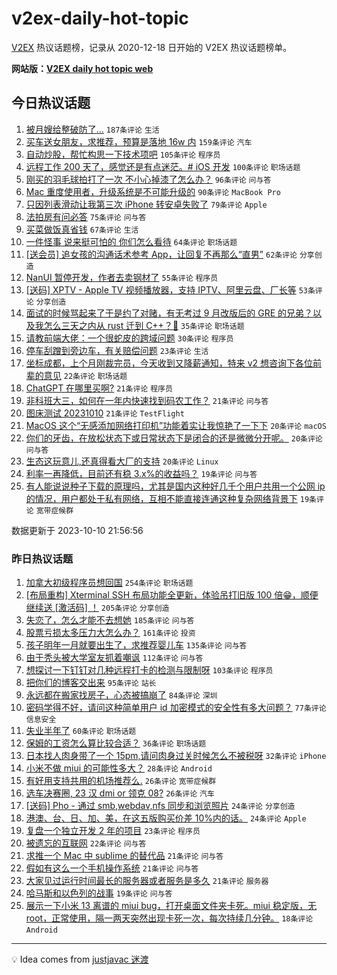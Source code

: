 # v2ex-daily-hot-topic

[V2EX](https://www.v2ex.com/) 热议话题榜，记录从 2020-12-18 日开始的 V2EX 热议话题榜单。

**网站版：[V2EX daily hot topic web](https://boojack.github.io/v2ex-daily-hot-topic-web/)**

## 今日热议话题

<!-- TODAY BEGIN -->

1. [被月嫂给整破防了...](https://www.v2ex.com/t/980525) `187条评论` `生活`
1. [买车送女朋友，求推荐，预算是落地 16w 内](https://www.v2ex.com/t/980477) `159条评论` `汽车`
1. [自动炒股，帮忙构思一下技术项吧](https://www.v2ex.com/t/980522) `105条评论` `程序员`
1. [远程工作 200 天了，感觉还是有点迷茫。# iOS 开发](https://www.v2ex.com/t/980628) `100条评论` `职场话题`
1. [刚买的羽毛球拍打了一次 不小心掉漆了怎么办？](https://www.v2ex.com/t/980465) `96条评论` `问与答`
1. [Mac 重度使用者，升级系统是不可能升级的](https://www.v2ex.com/t/980635) `90条评论` `MacBook Pro`
1. [只因列表滑动让我第三次 iPhone 转安卓失败了](https://www.v2ex.com/t/980471) `79条评论` `Apple`
1. [法拍房有问必答](https://www.v2ex.com/t/980506) `75条评论` `问与答`
1. [买菜做饭真省钱](https://www.v2ex.com/t/980625) `67条评论` `生活`
1. [一件怪事 说来挺可怕的 你们怎么看待](https://www.v2ex.com/t/980582) `64条评论` `职场话题`
1. [[送会员] 追女孩的沟通话术参考 App，让回复不再那么“直男”](https://www.v2ex.com/t/980605) `62条评论` `分享创造`
1. [NanUI 暂停开发，作者去卖钢材了](https://www.v2ex.com/t/980517) `55条评论` `程序员`
1. [[送码] XPTV - Apple TV 视频播放器，支持 IPTV、阿里云盘、厂长等](https://www.v2ex.com/t/980604) `53条评论` `分享创造`
1. [面试的时候骂起来了于是约了对赌，有无考过 9 月改版后的 GRE 的兄弟？以及我怎么三天之内从 rust 迁到 C++？🤌](https://www.v2ex.com/t/980735) `35条评论` `职场话题`
1. [请教前端大佬：一个很蛇皮的跨域问题](https://www.v2ex.com/t/980531) `30条评论` `程序员`
1. [停车刮蹭到旁边车，有关赔偿问题](https://www.v2ex.com/t/980563) `23条评论` `生活`
1. [坐标成都，上个月刚裁完员，今天收到又降薪通知，特来 v2 想咨询下各位前辈的意见](https://www.v2ex.com/t/980596) `22条评论` `职场话题`
1. [ChatGPT 在哪里买啊?](https://www.v2ex.com/t/980661) `21条评论` `程序员`
1. [非科班大三，如何在一年内快速找到码农工作？](https://www.v2ex.com/t/980478) `21条评论` `问与答`
1. [图床测试 20231010](https://www.v2ex.com/t/980472) `21条评论` `TestFlight`
1. [MacOS 这个“无感添加网络打印机”功能着实让我惊艳了一下下](https://www.v2ex.com/t/980677) `20条评论` `macOS`
1. [你们的牙齿，在放松状态下或日常状态下是闭合的还是微微分开呢。](https://www.v2ex.com/t/980589) `20条评论` `问与答`
1. [生态这玩意儿,还真得看大厂的支持](https://www.v2ex.com/t/980536) `20条评论` `Linux`
1. [利率一再降低，目前还有稳 3.x%的收益吗？](https://www.v2ex.com/t/980606) `19条评论` `问与答`
1. [有人能说说种子下载的原理吗，尤其是国内这种好几千个用户共用一个公网 ip 的情况，用户都处于私有网络，互相不能直接连通这种复杂网络背景下](https://www.v2ex.com/t/980561) `19条评论` `宽带症候群`

数据更新于 2023-10-10 21:56:56

<!-- TODAY END -->

### 昨日热议话题

<!-- YESTERDAY BEGIN -->

1. [加拿大初级程序员想回国](https://www.v2ex.com/t/980098) `254条评论` `职场话题`
1. [[布局重构] Xterminal SSH 布局功能全更新，体验吊打旧版 100 倍😁，顺便继续送 [激活码] ！](https://www.v2ex.com/t/980160) `205条评论` `分享创造`
1. [失恋了，怎么才能不去想她](https://www.v2ex.com/t/980114) `185条评论` `问与答`
1. [股票亏损太多压力大怎么办？](https://www.v2ex.com/t/980243) `161条评论` `投资`
1. [孩子明年一月就要出生了，求推荐婴儿车](https://www.v2ex.com/t/980075) `135条评论` `问与答`
1. [由于秃头被大学室友抓着嘲讽](https://www.v2ex.com/t/980111) `112条评论` `问与答`
1. [想探讨一下钉钉对几种远程打卡的检测与限制呀](https://www.v2ex.com/t/980127) `103条评论` `程序员`
1. [把你们的博客交出来](https://www.v2ex.com/t/980228) `95条评论` `站长`
1. [永远都在搬家找房子，心态被搞崩了](https://www.v2ex.com/t/980156) `84条评论` `深圳`
1. [密码学得不好，请问这种简单用户 id 加密模式的安全性有多大问题？](https://www.v2ex.com/t/980076) `77条评论` `信息安全`
1. [失业半年了](https://www.v2ex.com/t/980089) `60条评论` `职场话题`
1. [保姆的工资怎么算比较合适？](https://www.v2ex.com/t/980375) `36条评论` `职场话题`
1. [日本找人肉身带了一个 15pm,请问肉身过关时候怎么不被税呀](https://www.v2ex.com/t/980299) `32条评论` `iPhone`
1. [小米不做 miui 的可能性多大？](https://www.v2ex.com/t/980295) `28条评论` `Android`
1. [有好用支持共用的机场推荐么.](https://www.v2ex.com/t/980199) `26条评论` `宽带症候群`
1. [选车决赛圈, 23 汉 dmi or 领克 08?](https://www.v2ex.com/t/980087) `26条评论` `汽车`
1. [[送码] Pho - 通过 smb,webdav,nfs 同步和浏览照片](https://www.v2ex.com/t/980166) `24条评论` `分享创造`
1. [港澳、台、日、加、美，在这五版购买价差 10%内的话。](https://www.v2ex.com/t/980146) `24条评论` `Apple`
1. [复盘一个独立开发 2 年的项目](https://www.v2ex.com/t/980242) `23条评论` `程序员`
1. [被遗忘的互联网](https://www.v2ex.com/t/980265) `22条评论` `问与答`
1. [求推一个 Mac 中 sublime 的替代品](https://www.v2ex.com/t/980341) `21条评论` `问与答`
1. [假如有这么一个手机操作系统](https://www.v2ex.com/t/980326) `21条评论` `问与答`
1. [大家见过运行时间最长的服务器或者服务是多久](https://www.v2ex.com/t/980095) `21条评论` `服务器`
1. [哈马斯和以色列的战事](https://www.v2ex.com/t/980404) `19条评论` `问与答`
1. [展示一下小米 13 离谱的 miui bug，打开桌面文件夹卡死。miui 稳定版，无 root，正常使用，隔一两天突然出现卡死一次，每次持续几分钟。](https://www.v2ex.com/t/980351) `18条评论` `Android`

<!-- YESTERDAY END -->

---

💡 Idea comes from [justjavac 迷渡](https://github.com/justjavac/)

